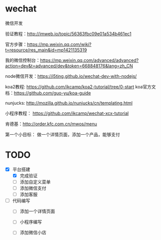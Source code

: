 # wechat
微信开发

验证教程：http://imweb.io/topic/56363fbc09e01a534b461ec1

官方步骤：https://mp.weixin.qq.com/wiki?t=resource/res_main&id=mp1421135319

我的微信控制台：https://mp.weixin.qq.com/advanced/advanced?action=dev&t=advanced/dev&token=668848176&lang=zh_CN

node微信开发：https://i5ting.github.io/wechat-dev-with-nodejs/

koa2教程: https://github.com/ikcamp/koa2-tutorial/tree/0-start
koa官方文档：https://github.com/guo-yu/koa-guide

nunjucks: http://mozilla.github.io/nunjucks/cn/templating.html

小程序教程： https://github.com/ikcamp/wechat-xcx-tutorial

肯德基：http://order.kfc.com.cn/mwos/menu

第一个小目标：
做一个详情页面，添加一个产品，能够支付

# TODO

- [x] 平台搭建
  - [x] 完成验证
  - [ ] 添加自定义菜单
  - [ ] 添加微信支付
  - [ ] 添加客服

- [ ] 代码编写
  - [ ] 添加一个详情页面
  - [ ] 小程序编写
  - [ ] 添加微信小店

